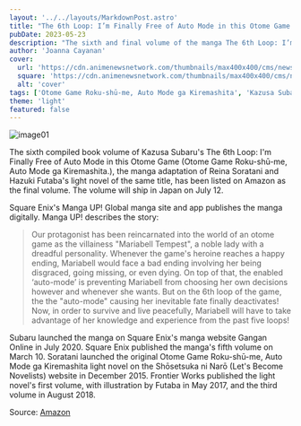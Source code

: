 ```yaml
---
layout: '../../layouts/MarkdownPost.astro'
title: "The 6th Loop: I’m Finally Free of Auto Mode in this Otome Game Manga Ends with 6th Volume"
pubDate: 2023-05-23
description: "The sixth and final volume of the manga The 6th Loop: I’m Finally Free of Auto Mode in this Otome Game has been listed on Amazon. The manga adaptation of Kazusa Subaru's The 6th Loop: I'm Finally Free of Auto Mode in this Otome Game will ship in Japan on July 12."
author: 'Joanna Cayanan'
cover:
  url: 'https://cdn.animenewsnetwork.com/thumbnails/max400x400/cms/news.6/198351/otome.jpg'
  square: 'https://cdn.animenewsnetwork.com/thumbnails/max400x400/cms/news.6/198351/otome.jpg'
  alt: 'cover'
tags: ['Otome Game Roku-shū-me, Auto Mode ga Kiremashita', 'Kazusa Subaru', 'Reina Soratani', 'Hazuki Futaba', 'light novel', 'manga']
theme: 'light'
featured: false
---
```


![image01](https://cdn.animenewsnetwork.com/thumbnails/max400x400/cms/news.6/198351/otome.jpg)

The sixth compiled book volume of Kazusa Subaru's The 6th Loop: I'm Finally Free of Auto Mode in this Otome Game (Otome Game Roku-shū-me, Auto Mode ga Kiremashita.), the manga adaptation of Reina Soratani and Hazuki Futaba's light novel of the same title, has been listed on Amazon as the final volume. The volume will ship in Japan on July 12.

Square Enix's Manga UP! Global manga site and app publishes the manga digitally. Manga UP! describes the story:

> Our protagonist has been reincarnated into the world of an otome game as the villainess "Mariabell Tempest", a noble lady with a dreadful personality. Whenever the game's heroine reaches a happy ending, Mariabell would face a bad ending involving her being disgraced, going missing, or even dying. On top of that, the enabled ‘auto-mode’ is preventing Mariabell from choosing her own decisions however and whenever she wants. But on the 6th loop of the game, the the "auto-mode" causing her inevitable fate finally deactivates! Now, in order to survive and live peacefully, Mariabell will have to take advantage of her knowledge and experience from the past five loops!

Subaru launched the manga on Square Enix's manga website Gangan Online in July 2020. Square Enix published the manga's fifth volume on March 10. Soratani launched the original Otome Game Roku-shū-me, Auto Mode ga Kiremashita light novel on the Shōsetsuka ni Narō (Let's Become Novelists) website in December 2015. Frontier Works published the light novel's first volume, with illustration by Futaba in May 2017, and the third volume in August 2018.

Source: [Amazon](https://www.amazon.co.jp/dp/4757586647?tag=shopbell-22&amp;linkCode=ogi&amp;th=1&amp;psc=1#productDescription)